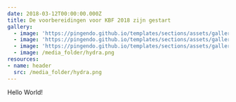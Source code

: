 ```yaml
---
date: 2018-03-12T00:00:00.000Z
title: De voorbereidingen voor KBF 2018 zijn gestart
gallery:
  - image: 'https://pingendo.github.io/templates/sections/assets/gallery_1.jpg'
  - image: 'https://pingendo.github.io/templates/sections/assets/gallery_2.jpg'
  - image: 'https://pingendo.github.io/templates/sections/assets/gallery_3.jpg'
  - image: /media_folder/hydra.png
resources:
- name: header
  src: /media_folder/hydra.png
---
```

Hello World!
